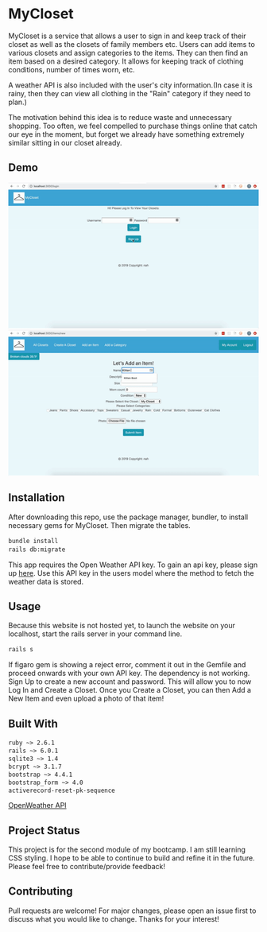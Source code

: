 # MyCloset

MyCloset is a service that allows a user to sign in and keep track of their closet as well as the closets of family members etc. Users can add items to various closets and assign categories to the items. They can then find an item based on a desired category. It allows for keeping track of clothing conditions, number of times worn, etc. 

A weather API is also included with the user's city information.(In case it is rainy, then they can view all clothing in the "Rain" category if they need to plan.)

The motivation behind this idea is to reduce waste and unnecessary shopping. Too often, we feel compelled to purchase things online that catch our eye in the moment, but forget we already have something extremely similar sitting in our closet already.

## Demo

![Demo part 1](https://github.com/moliver4/ClosetApp/blob/master/app/assets/images/closetdemo1.gif)
![Demo part 2](https://github.com/moliver4/ClosetApp/blob/master/app/assets/images/closetdemo2.gif)
 

## Installation

After downloading this repo, use the package manager, bundler, to install necessary gems for MyCloset. Then migrate the tables. 

```bash
bundle install 
rails db:migrate
```

This app requires the Open Weather API key. 
To gain an api key, please sign up [here](https://rapidapi.com/community/api/open-weather-map/endpoints). Use this API key in the users model where the method to fetch the weather data is stored. 

## Usage
Because this website is not hosted yet,
to launch the website on your localhost, start the rails server in your command line.
```bash
rails s
```
If figaro gem is showing a reject error, comment it out in the Gemfile and proceed onwards with your own API key. The dependency is not working.
Sign Up to create a new account and password. This will allow you to now Log In and Create a Closet. Once you Create a Closet, you can then Add a New Item and even upload a photo of that item!

## Built With 
```
ruby ~> 2.6.1
rails ~> 6.0.1
sqlite3 ~> 1.4
bcrypt ~> 3.1.7 
bootstrap ~> 4.4.1
bootstrap_form ~> 4.0
activerecord-reset-pk-sequence
```
[OpenWeather API](https://rapidapi.com/community/api/open-weather-map/endpoints)

## Project Status
This project is for the second module of my bootcamp. I am still learning CSS styling. I hope to be able to continue to build and refine it in the future. Please feel free to contribute/provide feedback! 

## Contributing
Pull requests are welcome! For major changes, please open an issue first to discuss what you would like to change. Thanks for your interest!


